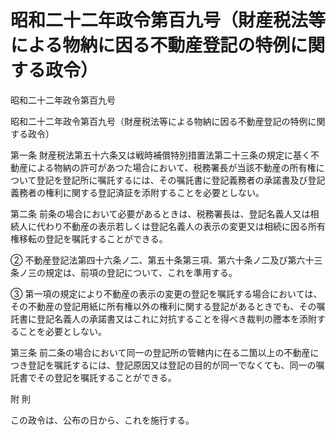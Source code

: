 # 昭和二十二年政令第百九号（財産税法等による物納に因る不動産登記の特例に関する政令）

昭和二十二年政令第百九号

昭和二十二年政令第百九号（財産税法等による物納に因る不動産登記の特例に関する政令）

第一条 財産税法第五十六条又は戦時補償特別措置法第二十三条の規定に基く不動産による物納の許可があつた場合において、税務署長が当該不動産の所有権について登記を登記所に嘱託するには、その嘱託書に登記義務者の承諾書及び登記義務者の権利に関する登記済証を添附することを必要としない。

第二条 前条の場合において必要があるときは、税務署長は、登記名義人又は相続人に代わり不動産の表示若しくは登記名義人の表示の変更又は相続に因る所有権移転の登記を嘱託することができる。

② 不動産登記法第四十六条ノ二、第五十条第三項、第六十条ノ二及び第六十三条ノ三の規定は、前項の登記について、これを準用する。

③ 第一項の規定により不動産の表示の変更の登記を嘱託する場合においては、その不動産の登記用紙に所有権以外の権利に関する登記があるときでも、その嘱託書に登記名義人の承諾書又はこれに対抗することを得べき裁判の謄本を添附することを必要としない。

第三条 前二条の場合において同一の登記所の管轄内に在る二箇以上の不動産につき登記を嘱託するには、登記原因又は登記の目的が同一でなくても、同一の嘱託書でその登記を嘱託することができる。

附 則

この政令は、公布の日から、これを施行する。
